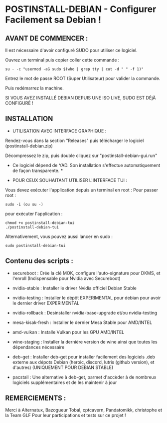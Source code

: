 # POSTINSTALL-DEBIAN - Configurer Facilement sa Debian !


## AVANT DE COMMENCER :


Il est nécessaire d'avoir configuré SUDO pour utiliser ce logiciel.

Ouvrez un terminal puis copier coller cette commande :

    su - -c "usermod -aG sudo $(who | grep tty | cut -d " " -f 1)"

Entrez le mot de passe ROOT (Super Utilisateur) pour valider la commande.

Puis redémarrez la machine.

SI VOUS AVEZ INSTALLÉ DEBIAN DEPUIS UNE ISO LIVE, SUDO EST DÉjÀ CONFIGURÉ !


## INSTALLATION


- UTILISATION AVEC INTERFACE GRAPHIQUE :


Rendez-vous dans la section "Releases" puis télécharger le logiciel (postinstall-debian.zip)

Décompressez le zip, puis double cliquez sur "postinstall-debian-gui.run"

* Ce logiciel dépend de YAD. Son installation s'effectue automatiquement de façon transparente. *


- POUR CEUX SOUHAITANT UTILISER L'INTERFACE TUI :

  
Vous devez exécuter l'application depuis un terminal en root :
Pour passer root : 

    sudo -i (ou su -)

pour exécuter l'application :

    chmod +x postinstall-debian-tui
    ./postinstall-debian-tui

Alternativement, vous pouvez aussi lancer en sudo :
    
    sudo postinstall-debian-tui


## Contenu des scripts :


- secureboot : Crée la clé MOK, configure l'auto-signature pour DKMS, et l'enroll (Indispensable pour Nvidia avec Secureboot)
- nvidia-stable : Installer le driver Nvidia officiel Debian Stable
- nvidia-testing : Installer le dépôt EXPERIMENTAL pour debian pour avoir le dernier driver EXPERIMENTAL
- nvidia-rollback : Desinstaller nvidia-base-upgrade et/ou nvidia-testing
  
- mesa-kisak-fresh : Installer le dernier Mesa Stable pour AMD/INTEL
- amd-vulkan : Installe Vulkan pour les GPU AMD/INTEL

- wine-staging : Installer la dernière version de wine ainsi que toutes les dépendances nécessaire
- deb-get : Installer deb-get pour installer facilement des logiciels .deb externe aux dépots Debian (heroic, discord, lutris (github version), et d'autres) (UNIQUEMENT POUR DEBIAN STABLE)
- pacstall : Une alternative à deb-get, parmet d'accèder à de nombreux logiciels supplémentaires et de les maintenir à jour


## REMERCIEMENTS :

Merci à Alternatux, Bazogueur Tobal, cptcavern, Pandatomikk, christophe et la Team GLF Pour leur participations et tests sur ce projet !
